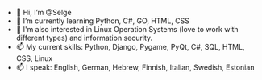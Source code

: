 - 👋 Hi, I’m @Selge
- 🌱 I’m currently learning Python, C#, GO, HTML, CSS
- 🌱 I'm also interested in Linux Operation Systems (love to work with different types) and information security.
- 📫 My current skills: Python, Django, Pygame, PyQt, C#, SQL, HTML, CSS, Linux
- 📫 I speak: English, German, Hebrew, Finnish, Italian, Swedish, Estonian


<!---
Selge/Selge is a ✨ special ✨ repository because its `README.md` (this file) appears on your GitHub profile.
You can click the Preview link to take a look at your changes.
--->
